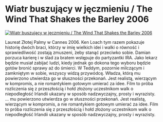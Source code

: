Wiatr buszujący w jęczmieniu / The Wind That Shakes the Barley 2006 
=============
[![Wiatr buszujący w jęczmieniu / The Wind That Shakes the Barley 2006 ](http://vidos.pl/images/player.gif)](http://vidos.pl/wiatr-buszujacy-w-jeczmieniu-the-wind-that-shakes-the-barley-2006)

 Laureat Złotej Palmy w Cannes 2006. Ken Loach tym razem pokazuje historię dwóch braci, którzy w imię wielkich idei i walki o równość i sprawiedliwość zostają zmuszeni, żeby stanąć przeciwko sobie. Damian porzuca karierę i w ślad za bratem wstępuje do partyzantki IRA. Jako lekarz będzie musiał zabijać ludzi, kiedy jednak go dokona tego wyboru będzie gotów bronić sprawy aż do śmierci. W Teddym, pozornie milczącym i zamkniętym w sobie, wszyscy widzą przywódcę. Władza, którą mu powierzono utwierdza go w słuszności przekonań. Jest realistą, wierzącym w kompromis, a nie romantykiem gotowym umierać za idee. Film to próba rozliczenia się z przeszłością i hołd złożony uczestnikom walk o niepodległość Irlandii ukazany w sposób nadzwyczajny, prosty i wyrazisty.  ... mu powierzono utwierdza go w słuszności przekonań. Jest realistą, wierzącym w kompromis, a nie romantykiem gotowym umierać za idee. Film to próba rozliczenia się z przeszłością i hołd złożony uczestnikom walk o niepodległość Irlandii ukazany w sposób nadzwyczajny, prosty i wyrazisty.
